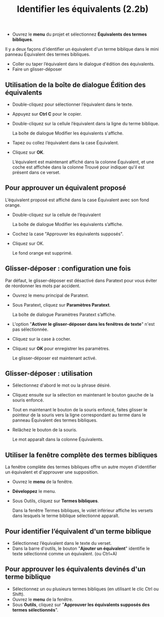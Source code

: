 ﻿---
title: Identifier les équivalents (2.2b)
---
-   Ouvrez le **menu** du projet et sélectionnez **Équivalents des termes bibliques**.

Il y a deux façons d'identifier un équivalent d'un terme biblique dans le mini panneau Équivalent des termes bibliques.

-   Coller ou taper l’équivalent dans le dialogue d'édition des équivalents.
-   Faire un glisser-déposer

## Utilisation de la boîte de dialogue Édition des équivalents

-   Double-cliquez pour sélectionner l’équivalent dans le texte.
-   Appuyez sur **Ctrl C** pour le copier.
-   Double-cliquez sur la cellule l’équivalent dans la ligne du terme biblique.

    La boîte de dialogue Modifier les équivalents s'affiche.

-   Tapez ou collez l’équivalent dans la case Équivalent.
-   Cliquez sur **OK**.

    L’équivalent est maintenant affiché dans la colonne Équivalent, et une coche est affichée dans la colonne Trouvé pour indiquer qu'il est présent dans ce verset.

## Pour approuver un équivalent proposé

L’équivalent proposé est affiché dans la case Équivalent avec son fond orange.

-   Double-cliquez sur la cellule de l’équivalent

    La boîte de dialogue Modifier les équivalents s’affiche.

-   Cochez la case "Approuver les équivalents supposés".
-   Cliquez sur OK.

    Le fond orange est supprimé.

## Glisser-déposer : configuration une fois

Par défaut, le glisser-déposer est désactivé dans Paratext pour vous éviter de réordonner les mots par accident.

-   Ouvrez le menu principal de Paratext.
-   Sous Paratext, cliquez sur **Paramètres Paratext**.

    La boîte de dialogue Paramètres Paratext s’affiche.

-   L'option "**Activer le glisser-déposer dans les fenêtres de texte**" n'est pas sélectionnée.
-   Cliquez sur la case à cocher.
-   Cliquez sur **OK** pour enregistrer les paramètres.

    Le glisser-déposer est maintenant activé.

## Glisser-déposer : utilisation

-   Sélectionnez d'abord le mot ou la phrase désiré.
-   Cliquez ensuite sur la sélection en maintenant le bouton gauche de la souris enfoncé.
-   Tout en maintenant le bouton de la souris enfoncé, faites glisser le pointeur de la souris vers la ligne correspondant au terme dans le panneau Équivalent des termes bibliques.
-   Relâchez le bouton de la souris.

    Le mot apparaît dans la colonne Équivalents.

## Utiliser la fenêtre complète des termes bibliques

La fenêtre complète des termes bibliques offre un autre moyen d'identifier un équivalent et d'approuver une supposition.

-   Ouvrez le **menu** de la fenêtre.
-   **Développez** le menu.
-   Sous Outils, cliquez sur **Termes bibliques**.

    Dans la fenêtre Termes bibliques, le volet inférieur affiche les versets dans lesquels le terme biblique sélectionné apparaît.

## Pour identifier l’équivalent d'un terme biblique

-   Sélectionnez l’équivalent dans le texte du verset.
-   Dans la barre d'outils, le bouton "**Ajouter un équivalent**" identifie le texte sélectionné comme un équivalent. (ou Ctrl+A)

## Pour approuver les équivalents devinés d'un terme biblique

-   Sélectionnez un ou plusieurs termes bibliques (en utilisant le clic Ctrl ou Shift).
-   Ouvrez le **menu** de la fenêtre.
-   Sous **Outils**, cliquez sur "**Approuver les équivalents supposés des termes sélectionnés**".

